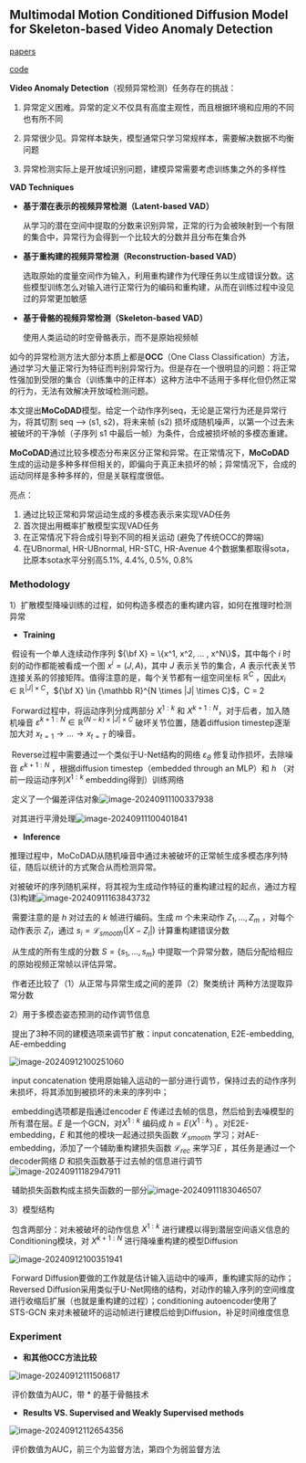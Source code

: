 ## Multimodal Motion Conditioned Diffusion Model for Skeleton-based Video Anomaly Detection

[papers](https://arxiv.org/abs/2307.07205)

[code](https://github.com/aleflabo/MoCoDAD)



**Video Anomaly Detection**（视频异常检测）任务存在的挑战：

1. 异常定义困难。异常的定义不仅具有高度主观性，而且根据环境和应用的不同也有所不同

2. 异常很少见。异常样本缺失，模型通常只学习常规样本，需要解决数据不均衡问题

3. 异常检测实际上是开放域识别问题，建模异常需要考虑训练集之外的多样性

   

**VAD Techniques**

- **基于潜在表示的视频异常检测（Latent-based VAD）**

  从学习的潜在空间中提取的分数来识别异常，正常的行为会被映射到一个有限的集合中，异常行为会得到一个比较大的分数并且分布在集合外

- **基于重构建的视频异常检测（Reconstruction-based VAD）**

  选取原始的度量空间作为输入，利用重构建作为代理任务以生成错误分数。这些模型训练怎么对输入进行正常行为的编码和重构建，从而在训练过程中没见过的异常更加敏感

- **基于骨骼的视频异常检测（Skeleton-based VAD）**

  使用人类运动的时空骨骼表示，而不是原始视频帧



如今的异常检测方法大部分本质上都是**OCC**（One Class Classification）方法，通过学习大量正常行为特征而判别异常行为。但是存在一个很明显的问题：将正常性强加到受限的集合（训练集中的正样本）这种方法中不适用于多样化但仍然正常的行为，无法有效解决开放域检测问题。



本文提出**MoCoDAD**模型。给定一个动作序列seq，无论是正常行为还是异常行为，将其切割 seq --> (s1, s2)，将未来帧 (s2) 损坏成随机噪声，以第一个过去未被破坏的干净帧（子序列 s1 中最后一帧）为条件，合成被损坏帧的多模态重建。

**MoCoDAD**通过比较多模态分布来区分正常和异常。在正常情况下，**MoCoDAD**生成的运动是多种多样但相关的，即偏向于真正未损坏的帧；异常情况下，合成的运动同样是多种多样的，但是关联程度很低。



亮点：

1. 通过比较正常和异常运动生成的多模态表示来实现VAD任务
2. 首次提出用概率扩散模型实现VAD任务
3. 在正常情况下将合成引导到不同的相关运动 (避免了传统OCC的弊端) 
4. 在UBnormal, HR-UBnormal, HR-STC,  HR-Avenue 4个数据集都取得sota，比原本sota水平分别高5.1%, 4.4%, 0.5%, 0.8%



### Methodology

1）扩散模型降噪训练的过程，如何构造多模态的重构建内容，如何在推理时检测异常	

- **Training**

​		假设有一个单人连续动作序列 ${\bf X} = \{x^1, x^2, ... , x^N\}$，其中每个 $i$ 时刻的动作都能被看成一个图 $x^i = (J, A)$，其中 $J$ 表示关节的集合，$A$ 表示代表关节连接关系的邻接矩阵。值得注意的是，每个关节都有一组空间坐标 ${\mathbb R}^C$ ，因此$x_i \in {\mathbb R}^{|J| \times C}$，${\bf X} \in {\mathbb R}^{N \times |J| \times C}$，C = 2

​		Forward过程中，将运动序列分成两部分 $X^{1:k}$ 和 $X^{k+1:N}$，对于后者，加入随机噪音 ${\varepsilon}^{k+1:N} \in {\mathbb R}^{(N-k) \times |J| \times C}$ 破坏关节位置，随着diffusion timestep逐渐加大对 $x_{t=1} \rightarrow ... \rightarrow x_{t=T}$ 的噪音。

​		Reverse过程中需要通过一个类似于U-Net结构的网络 ${\varepsilon}_{\theta}$ 修复动作损坏，去除噪音 ${\varepsilon}^{k+1:N}$ ，根据diffusion timestep（embedded through an MLP）和 $h$ （对前一段运动序列$X^{1:k}$ embedding得到）训练网络 

​		定义了一个偏差评估对象![image-20240911100337938](assets/fomula_1.png)

​		对其进行平滑处理![image-20240911100401841](assets/fomula_2.png)

- **Inference**

​		推理过程中，MoCoDAD从随机噪音中通过未被破坏的正常帧生成多模态序列特征，随后以统计的方式聚合从而检测异常。

​		对被破坏的序列随机采样，将其视为生成动作特征的重构建过程的起点，通过方程(3)构建![image-20240911163843732](assets/fomula_3.png)

​		需要注意的是 $h$ 对过去的 $k$ 帧进行编码。生成 $m$ 个未来动作 $Z_1,...,Z_m$ ，对每个动作表示 $Z_i$，通过 $s_i = {\mathcal L}_{smooth}(|X - Z_i|)$ 计算重构建错误分数

​		从生成的所有生成的分数 $S = \{s_1,...,s_m\}$ 中提取一个异常分数，随后分配给相应的原始视频正常帧以评估异常。

​		作者还比较了（1）从正常与异常生成之间的差异（2）聚类统计 两种方法提取异常分数



2）用于多模态姿态预测的动作调节信息

​		提出了3种不同的建模选项来调节扩散：input concatenation, E2E-embedding, AE-embedding

![image-20240912100251060](assets/conditioning_modeling_choice.png)

​		input concatenation 使用原始输入运动的一部分进行调节，保持过去的动作序列未损坏，将其添加到被损坏的未来的序列中；

​		embedding选项都是指通过encoder $E$ 传递过去帧的信息，然后给到去噪模型的所有潜在层。$E$ 是一个GCN，对$X^{1:k}$ 编码成 $h = E(X^{1:k})$ 。对E2E-embedding，$E$ 和其他的模块一起通过损失函数 ${\mathcal L}_{smooth}$ 学习；对AE-embedding，添加了一个辅助重构建损失函数 ${\mathcal L}_{rec}$ 来学习$E$ ，其任务是通过一个decoder网络 $D$ 和损失函数基于过去帧的信息进行调节![image-20240911182947911](assets/fomula_4.png)

​		辅助损失函数构成主损失函数的一部分![image-20240911183046507](assets/fomula_5.png)

3）模型结构

​		包含两部分：对未被破坏的动作信息 $X^{1:k}$ 进行建模以得到潜层空间语义信息的Conditioning模块，对 $X^{k+1: N}$ 进行降噪重构建的模型Diffusion

![image-20240912100351941](assets/model_architecture.png)

​		Forward Diffusion要做的工作就是估计输入运动中的噪声，重构建实际的动作；Reversed Diffusion采用类似于U-Net网络的结构，对动作的输入序列的空间维度进行收缩后扩展（也就是重构建的过程）；conditioning autoencoder使用了 STS-GCN 来对未被破坏的运动帧进行建模后给到Diffusion，补足时间维度信息



### Experiment

- **和其他OCC方法比较**

![image-20240912111506817](assets/comparision_MoCoDAD_with_other_AUC.png)

​		评价数值为AUC，带 * 的基于骨骼技术

-  **Results VS. Supervised and Weakly Supervised methods**

![image-20240912112654356](assets/comparison_MoCoDAD_with_supervised_weekly_supervised_methods_AUC.png)

​		评价数值为AUC，前三个为监督方法，第四个为弱监督方法